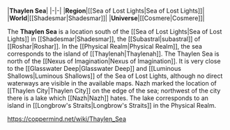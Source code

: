 |**Thaylen Sea**|
|-|-|
|**Region**|[[Sea of Lost Lights\|Sea of Lost Lights]]|
|**World**|[[Shadesmar\|Shadesmar]]|
|**Universe**|[[Cosmere\|Cosmere]]|

The **Thaylen Sea** is a location south of the [[Sea of Lost Lights\|Sea of Lost Lights]] in [[Shadesmar\|Shadesmar]], the [[Subastral\|subastral]] of [[Roshar\|Roshar]]. In the [[Physical Realm\|Physical Realm]], the sea corresponds to the island of [[Thaylenah\|Thaylenah]].
The Thaylen Sea is north of the [[Nexus of Imagination\|Nexus of Imagination]]. It is very close to the [[Glasswater Deep\|Glasswater Deep]] and [[Luminous Shallows\|Luminous Shallows]] of the Sea of Lost Lights, although no direct waterways are visible in the available maps. Nazh marked the location of [[Thaylen City\|Thaylen City]] on the edge of the sea; northwest of the city there is a lake which [[Nazh\|Nazh]] hates. The lake corresponds to an island in [[Longbrow's Straits\|Longbrow's Straits]] in the Physical Realm.



https://coppermind.net/wiki/Thaylen_Sea
